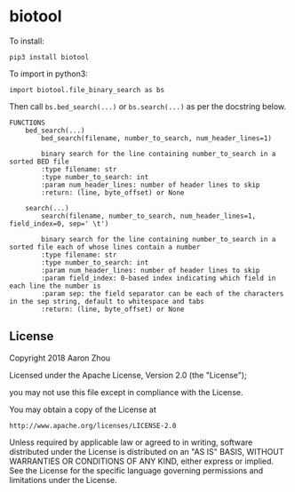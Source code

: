 # biotool

To install: 

`pip3 install biotool`


To import in python3: 

`import biotool.file_binary_search as bs`


Then call `bs.bed_search(...)` or `bs.search(...)` as per the docstring below.

```
FUNCTIONS
    bed_search(...)
        bed_search(filename, number_to_search, num_header_lines=1)
        
        binary search for the line containing number_to_search in a sorted BED file
        :type filename: str
        :type number_to_search: int
        :param num_header_lines: number of header lines to skip
        :return: (line, byte_offset) or None
    
    search(...)
        search(filename, number_to_search, num_header_lines=1, field_index=0, sep=' \t')
        
        binary search for the line containing number_to_search in a sorted file each of whose lines contain a number
        :type filename: str
        :type number_to_search: int
        :param num_header_lines: number of header lines to skip
        :param field_index: 0-based index indicating which field in each line the number is
        :param sep: the field separator can be each of the characters in the sep string, default to whitespace and tabs
        :return: (line, byte_offset) or None
```


License
-------

Copyright 2018 Aaron Zhou

Licensed under the Apache License, Version 2.0 (the "License");

you may not use this file except in compliance with the License.

You may obtain a copy of the License at

    http://www.apache.org/licenses/LICENSE-2.0

Unless required by applicable law or agreed to in writing, software
distributed under the License is distributed on an "AS IS" BASIS,
WITHOUT WARRANTIES OR CONDITIONS OF ANY KIND, either express or implied.
See the License for the specific language governing permissions and
limitations under the License.
